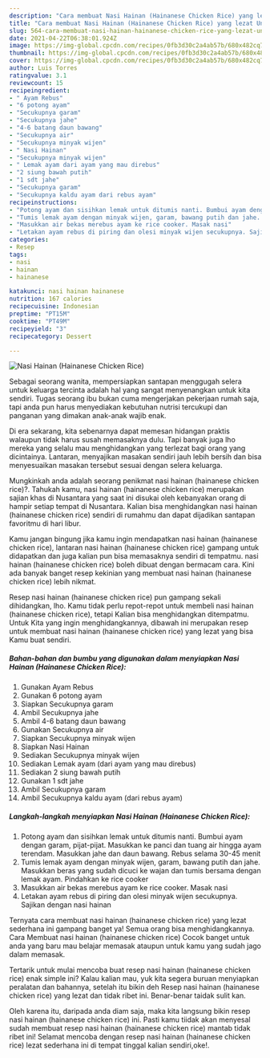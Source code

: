 ```yaml
---
description: "Cara membuat Nasi Hainan (Hainanese Chicken Rice) yang lezat Untuk Jualan"
title: "Cara membuat Nasi Hainan (Hainanese Chicken Rice) yang lezat Untuk Jualan"
slug: 564-cara-membuat-nasi-hainan-hainanese-chicken-rice-yang-lezat-untuk-jualan
date: 2021-04-22T06:38:01.924Z
image: https://img-global.cpcdn.com/recipes/0fb3d30c2a4ab57b/680x482cq70/nasi-hainan-hainanese-chicken-rice-foto-resep-utama.jpg
thumbnail: https://img-global.cpcdn.com/recipes/0fb3d30c2a4ab57b/680x482cq70/nasi-hainan-hainanese-chicken-rice-foto-resep-utama.jpg
cover: https://img-global.cpcdn.com/recipes/0fb3d30c2a4ab57b/680x482cq70/nasi-hainan-hainanese-chicken-rice-foto-resep-utama.jpg
author: Luis Torres
ratingvalue: 3.1
reviewcount: 15
recipeingredient:
- " Ayam Rebus"
- "6 potong ayam"
- "Secukupnya garam"
- "Secukupnya jahe"
- "4-6 batang daun bawang"
- "Secukupnya air"
- "Secukupnya minyak wijen"
- " Nasi Hainan"
- "Secukupnya minyak wijen"
- " Lemak ayam dari ayam yang mau direbus"
- "2 siung bawah putih"
- "1 sdt jahe"
- "Secukupnya garam"
- "Secukupnya kaldu ayam dari rebus ayam"
recipeinstructions:
- "Potong ayam dan sisihkan lemak untuk ditumis nanti. Bumbui ayam dengan garam, pijat-pijat. Masukkan ke panci dan tuang air hingga ayam terendam. Masukkan jahe dan daun bawang. Rebus selama 30-45 menit"
- "Tumis lemak ayam dengan minyak wijen, garam, bawang putih dan jahe. Masukkan beras yang sudah dicuci ke wajan dan tumis bersama dengan lemak ayam. Pindahkan ke rice cooker"
- "Masukkan air bekas merebus ayam ke rice cooker. Masak nasi"
- "Letakan ayam rebus di piring dan olesi minyak wijen secukupnya. Sajikan dengan nasi hainan"
categories:
- Resep
tags:
- nasi
- hainan
- hainanese

katakunci: nasi hainan hainanese 
nutrition: 167 calories
recipecuisine: Indonesian
preptime: "PT15M"
cooktime: "PT49M"
recipeyield: "3"
recipecategory: Dessert

---
```



![Nasi Hainan (Hainanese Chicken Rice)](https://img-global.cpcdn.com/recipes/0fb3d30c2a4ab57b/680x482cq70/nasi-hainan-hainanese-chicken-rice-foto-resep-utama.jpg)

Sebagai seorang wanita, mempersiapkan santapan menggugah selera untuk keluarga tercinta adalah hal yang sangat menyenangkan untuk kita sendiri. Tugas seorang ibu bukan cuma mengerjakan pekerjaan rumah saja, tapi anda pun harus menyediakan kebutuhan nutrisi tercukupi dan panganan yang dimakan anak-anak wajib enak.

Di era  sekarang, kita sebenarnya dapat memesan hidangan praktis walaupun tidak harus susah memasaknya dulu. Tapi banyak juga lho mereka yang selalu mau menghidangkan yang terlezat bagi orang yang dicintainya. Lantaran, menyajikan masakan sendiri jauh lebih bersih dan bisa menyesuaikan masakan tersebut sesuai dengan selera keluarga. 



Mungkinkah anda adalah seorang penikmat nasi hainan (hainanese chicken rice)?. Tahukah kamu, nasi hainan (hainanese chicken rice) merupakan sajian khas di Nusantara yang saat ini disukai oleh kebanyakan orang di hampir setiap tempat di Nusantara. Kalian bisa menghidangkan nasi hainan (hainanese chicken rice) sendiri di rumahmu dan dapat dijadikan santapan favoritmu di hari libur.

Kamu jangan bingung jika kamu ingin mendapatkan nasi hainan (hainanese chicken rice), lantaran nasi hainan (hainanese chicken rice) gampang untuk didapatkan dan juga kalian pun bisa memasaknya sendiri di tempatmu. nasi hainan (hainanese chicken rice) boleh dibuat dengan bermacam cara. Kini ada banyak banget resep kekinian yang membuat nasi hainan (hainanese chicken rice) lebih nikmat.

Resep nasi hainan (hainanese chicken rice) pun gampang sekali dihidangkan, lho. Kamu tidak perlu repot-repot untuk membeli nasi hainan (hainanese chicken rice), tetapi Kalian bisa menghidangkan ditempatmu. Untuk Kita yang ingin menghidangkannya, dibawah ini merupakan resep untuk membuat nasi hainan (hainanese chicken rice) yang lezat yang bisa Kamu buat sendiri.

<!--inarticleads1-->

##### Bahan-bahan dan bumbu yang digunakan dalam menyiapkan Nasi Hainan (Hainanese Chicken Rice):

1. Gunakan  Ayam Rebus
1. Gunakan 6 potong ayam
1. Siapkan Secukupnya garam
1. Ambil Secukupnya jahe
1. Ambil 4-6 batang daun bawang
1. Gunakan Secukupnya air
1. Siapkan Secukupnya minyak wijen
1. Siapkan  Nasi Hainan
1. Sediakan Secukupnya minyak wijen
1. Sediakan  Lemak ayam (dari ayam yang mau direbus)
1. Sediakan 2 siung bawah putih
1. Gunakan 1 sdt jahe
1. Ambil Secukupnya garam
1. Ambil Secukupnya kaldu ayam (dari rebus ayam)




<!--inarticleads2-->

##### Langkah-langkah menyiapkan Nasi Hainan (Hainanese Chicken Rice):

1. Potong ayam dan sisihkan lemak untuk ditumis nanti. Bumbui ayam dengan garam, pijat-pijat. Masukkan ke panci dan tuang air hingga ayam terendam. Masukkan jahe dan daun bawang. Rebus selama 30-45 menit
1. Tumis lemak ayam dengan minyak wijen, garam, bawang putih dan jahe. Masukkan beras yang sudah dicuci ke wajan dan tumis bersama dengan lemak ayam. Pindahkan ke rice cooker
1. Masukkan air bekas merebus ayam ke rice cooker. Masak nasi
1. Letakan ayam rebus di piring dan olesi minyak wijen secukupnya. Sajikan dengan nasi hainan




Ternyata cara membuat nasi hainan (hainanese chicken rice) yang lezat sederhana ini gampang banget ya! Semua orang bisa menghidangkannya. Cara Membuat nasi hainan (hainanese chicken rice) Cocok banget untuk anda yang baru mau belajar memasak ataupun untuk kamu yang sudah jago dalam memasak.

Tertarik untuk mulai mencoba buat resep nasi hainan (hainanese chicken rice) enak simple ini? Kalau kalian mau, yuk kita segera buruan menyiapkan peralatan dan bahannya, setelah itu bikin deh Resep nasi hainan (hainanese chicken rice) yang lezat dan tidak ribet ini. Benar-benar taidak sulit kan. 

Oleh karena itu, daripada anda diam saja, maka kita langsung bikin resep nasi hainan (hainanese chicken rice) ini. Pasti kamu tiidak akan menyesal sudah membuat resep nasi hainan (hainanese chicken rice) mantab tidak ribet ini! Selamat mencoba dengan resep nasi hainan (hainanese chicken rice) lezat sederhana ini di tempat tinggal kalian sendiri,oke!.

